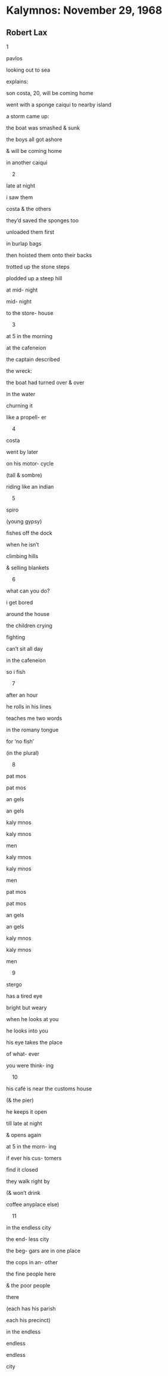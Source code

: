 # Kalymnos: November 29, 1968
## Robert Lax
1

pavlos

looking out
to sea

explains:

son costa,
20, will be
coming home

went with a
sponge caiqui
to nearby
island

a storm
came up:

the boat
was smashed
& sunk

the boys
all got
ashore

& will be
coming home

in another
caiqui



    2

late at
night

i saw
them

costa &
the others

they’d saved
the sponges
too

unloaded them
first

in burlap
bags

then hoisted
them onto
their backs

trotted up
the stone
steps

plodded up
a steep
hill

at mid-
night

mid-
night

to the
store-
house



    3

at 5
in the
morning

at the
cafeneion

the captain
described

the wreck:

the boat
had turned
over &
over

in the
water

churning it

like a
propell-
er



    4

costa

went by
later

on his
motor-
cycle

(tall &
sombre)

riding
like an
indian



    5

spiro

(young
gypsy)

fishes
off the
dock

when he
isn’t

climbing
hills

& selling
blankets



    6

what can
you do?

i get
bored

around
the house

the children
crying

fighting

can’t sit
all day

in the
cafeneion

so i
fish



    7

after an
hour

he rolls
in his
lines

teaches
me two
words

in the
romany
tongue

for ‘no
fish’

(in the
plural)



    8

pat
mos

pat
mos

an
gels

an
gels

kaly
mnos

kaly
mnos

men

kaly
mnos

kaly
mnos

men

pat
mos

pat
mos

an
gels

an
gels

kaly
mnos

kaly
mnos

men



    9

stergo

has a
tired
eye

bright
but
weary

when he
looks
at you

he looks
into
you

his eye
takes
the place

of what-
ever

you were
think-
ing



    10

his café
is near
the customs
house

(& the
pier)

he keeps
it open

till late
at night

& opens
again

at 5 in
the morn-
ing

if ever
his cus-
tomers

find it
closed

they walk
right by

(& won’t
drink

coffee
anyplace
else)



    11

in the
endless
city

the end-
less city

the beg-
gars are
in one
place

the cops
in an-
other

the fine
people
here

& the
poor
people

there

(each has
his parish

each his
precinct)

in the endless

endless

endless

city